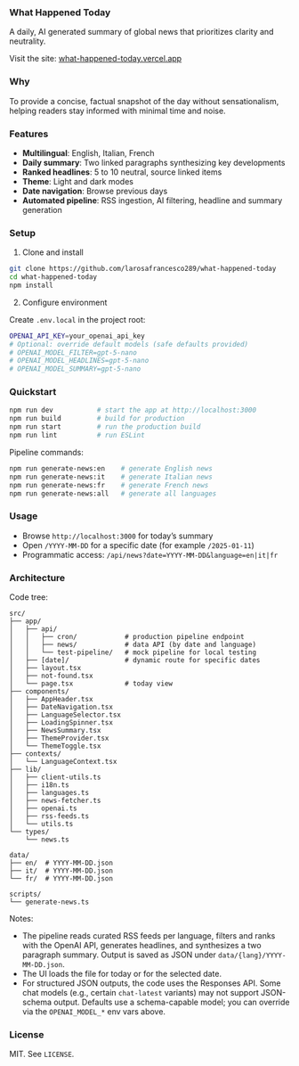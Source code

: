 ### What Happened Today

A daily, AI generated summary of global news that prioritizes clarity and neutrality.

Visit the site: [what-happened-today.vercel.app](https://what-happened-today.vercel.app)

### Why

To provide a concise, factual snapshot of the day without sensationalism, helping readers stay informed with minimal time and noise.

### Features

- **Multilingual**: English, Italian, French
- **Daily summary**: Two linked paragraphs synthesizing key developments
- **Ranked headlines**: 5 to 10 neutral, source linked items
- **Theme**: Light and dark modes
- **Date navigation**: Browse previous days
- **Automated pipeline**: RSS ingestion, AI filtering, headline and summary generation

### Setup

1) Clone and install

```bash
git clone https://github.com/larosafrancesco289/what-happened-today
cd what-happened-today
npm install
```

2) Configure environment

Create `.env.local` in the project root:

```bash
OPENAI_API_KEY=your_openai_api_key
# Optional: override default models (safe defaults provided)
# OPENAI_MODEL_FILTER=gpt-5-nano
# OPENAI_MODEL_HEADLINES=gpt-5-nano
# OPENAI_MODEL_SUMMARY=gpt-5-nano
```

### Quickstart

```bash
npm run dev           # start the app at http://localhost:3000
npm run build         # build for production
npm run start         # run the production build
npm run lint          # run ESLint
```

Pipeline commands:

```bash
npm run generate-news:en    # generate English news
npm run generate-news:it    # generate Italian news
npm run generate-news:fr    # generate French news
npm run generate-news:all   # generate all languages
```

### Usage

- Browse `http://localhost:3000` for today’s summary
- Open `/YYYY-MM-DD` for a specific date (for example `/2025-01-11`)
- Programmatic access: `/api/news?date=YYYY-MM-DD&language=en|it|fr`

### Architecture

Code tree:

```
src/
├── app/
│   ├── api/
│   │   ├── cron/            # production pipeline endpoint
│   │   ├── news/            # data API (by date and language)
│   │   └── test-pipeline/   # mock pipeline for local testing
│   ├── [date]/              # dynamic route for specific dates
│   ├── layout.tsx
│   ├── not-found.tsx
│   └── page.tsx             # today view
├── components/
│   ├── AppHeader.tsx
│   ├── DateNavigation.tsx
│   ├── LanguageSelector.tsx
│   ├── LoadingSpinner.tsx
│   ├── NewsSummary.tsx
│   ├── ThemeProvider.tsx
│   └── ThemeToggle.tsx
├── contexts/
│   └── LanguageContext.tsx
├── lib/
│   ├── client-utils.ts
│   ├── i18n.ts
│   ├── languages.ts
│   ├── news-fetcher.ts
│   ├── openai.ts
│   ├── rss-feeds.ts
│   └── utils.ts
└── types/
    └── news.ts

data/
├── en/  # YYYY-MM-DD.json
├── it/  # YYYY-MM-DD.json
└── fr/  # YYYY-MM-DD.json

scripts/
└── generate-news.ts
```

Notes:

- The pipeline reads curated RSS feeds per language, filters and ranks with the OpenAI API, generates headlines, and synthesizes a two paragraph summary. Output is saved as JSON under `data/{lang}/YYYY-MM-DD.json`.
- The UI loads the file for today or for the selected date.
- For structured JSON outputs, the code uses the Responses API. Some chat models (e.g., certain `chat-latest` variants) may not support JSON-schema output. Defaults use a schema-capable model; you can override via the `OPENAI_MODEL_*` env vars above.

### License

MIT. See `LICENSE`.
